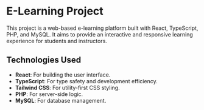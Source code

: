 # E-Learning Project

This project is a web-based e-learning platform built with React, TypeScript, PHP, and MySQL. It aims to provide an interactive and responsive learning experience for students and instructors.

## Technologies Used
-  **React**: For building the user interface.
-  **TypeScript**: For type safety and development efficiency.
-  **Tailwind CSS**: For utility-first CSS styling.
-  **PHP**: For server-side logic.
-  **MySQL**: For database management.